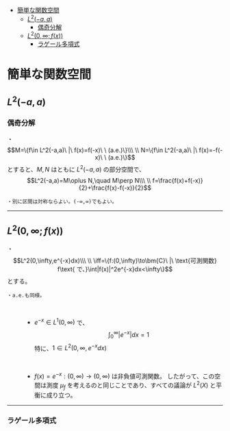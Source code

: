 
- [簡単な関数空間](#簡単な関数空間)
  - [$L^2(-a,a)$](#l2-aa)
    - [偶奇分解](#偶奇分解)
  - [$L^2(0,∞;f(x))$](#l20fx)
    - [ラゲール多項式](#ラゲール多項式)


# 簡単な関数空間

## $L^2(-a,a)$

### 偶奇分解

・
$$M=\{f\in L^2(-a,a)\ |\ f(x)=f(-x)\ \ (a.e.)\}\\\ \\
N=\{f\in L^2(-a,a)\ |\ f(x)=-f(-x)\ \ (a.e.)\}$$
とすると、$M,N$ はともに $L^2(-a,a)$ の部分空間で、
$$L^2(-a,a)=M\oplus N,\quad M\perp N\\\ \\
f=\frac{f(x)+f(-x)}{2}+\frac{f(x)-f(-x)}{2}$$

    ・別に区間は対称ならよい。(-∞,∞)でもよい。

---

## $L^2(0,∞;f(x))$

<dl><dt>

・$$L^2(0,\infty,e^{-x}dx)\\\ \\
\iff=\{f:(0,\infty)\to\bm{C}\ |\ \text{可測関数} f\text{ で、}\int|f(x)|^2e^{-x}dx<\infty\}$$
とする。

    ・a.e.も同様。
<br>

</dt><dd>

- $e^{-x}\in L^1(0,\infty)$ で、
$$\int_0^{\infty} |e^{-x}|dx=1$$
特に、$1\in L^2(0,\infty,e^{-x}dx)$
<br>

- $f(x)=e^{-x}:(0,\infty)\to(0,\infty)$ は非負値可測関数。
したがって、この空間は測度 $\mu_f$ を考えるのと同じことであり、すべての議論が $L^2(X)$ と平衡に成り立つ。

</dd></dl>

---

### ラゲール多項式 


